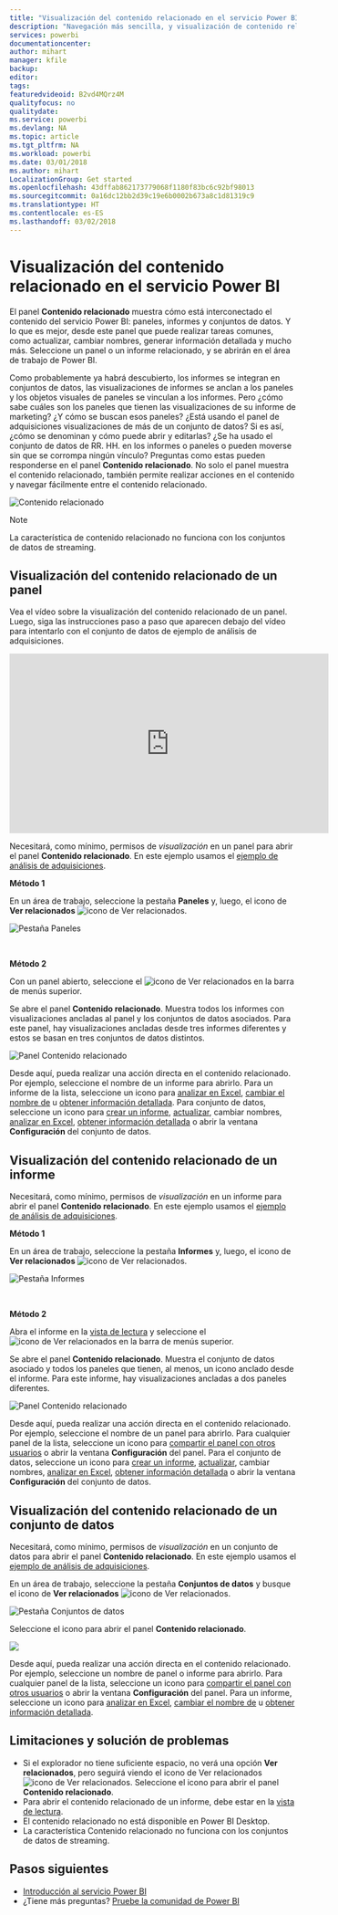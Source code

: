 ```yaml
---
title: "Visualización del contenido relacionado en el servicio Power BI"
description: "Navegación más sencilla, y visualización de contenido relacionado en los paneles, informes y conjuntos de datos"
services: powerbi
documentationcenter: 
author: mihart
manager: kfile
backup: 
editor: 
tags: 
featuredvideoid: B2vd4MQrz4M
qualityfocus: no
qualitydate: 
ms.service: powerbi
ms.devlang: NA
ms.topic: article
ms.tgt_pltfrm: NA
ms.workload: powerbi
ms.date: 03/01/2018
ms.author: mihart
LocalizationGroup: Get started
ms.openlocfilehash: 43dffab862173779068f1180f83bc6c92bf98013
ms.sourcegitcommit: 0a16dc12bb2d39c19e6b0002b673a8c1d81319c9
ms.translationtype: HT
ms.contentlocale: es-ES
ms.lasthandoff: 03/02/2018
---
```

# <a name="view-related-content-in-power-bi-service"></a>Visualización del contenido relacionado en el servicio Power BI
El panel **Contenido relacionado** muestra cómo está interconectado el contenido del servicio Power BI: paneles, informes y conjuntos de datos.  Y lo que es mejor, desde este panel que puede realizar tareas comunes, como actualizar, cambiar nombres, generar información detallada y mucho más. Seleccione un panel o un informe relacionado, y se abrirán en el área de trabajo de Power BI.   

Como probablemente ya habrá descubierto, los informes se integran en conjuntos de datos, las visualizaciones de informes se anclan a los paneles y los objetos visuales de paneles se vinculan a los informes. Pero ¿cómo sabe cuáles son los paneles que tienen las visualizaciones de su informe de marketing? ¿Y cómo se buscan esos paneles? ¿Está usando el panel de adquisiciones visualizaciones de más de un conjunto de datos? Si es así, ¿cómo se denominan y cómo puede abrir y editarlas? ¿Se ha usado el conjunto de datos de RR. HH. en los informes o paneles o pueden moverse sin que se corrompa ningún vínculo? Preguntas como estas pueden responderse en el panel **Contenido relacionado**.  No solo el panel muestra el contenido relacionado, también permite realizar acciones en el contenido y navegar fácilmente entre el contenido relacionado.

![Contenido relacionado](media/service-related-content/power-bi-view-related-dashboard-new.png)

> [!NOTE]
> La característica de contenido relacionado no funciona con los conjuntos de datos de streaming.
> 
> 

## <a name="view-related-content-for-a-dashboard"></a>Visualización del contenido relacionado de un panel
Vea el vídeo sobre la visualización del contenido relacionado de un panel. Luego, siga las instrucciones paso a paso que aparecen debajo del vídeo para intentarlo con el conjunto de datos de ejemplo de análisis de adquisiciones.

<iframe width="560" height="315" src="https://www.youtube.com/embed/B2vd4MQrz4M#t=3m05s" frameborder="0" allowfullscreen></iframe>


Necesitará, como mínimo, permisos de *visualización* en un panel para abrir el panel **Contenido relacionado**. En este ejemplo usamos el [ejemplo de análisis de adquisiciones](sample-procurement.md).

**Método 1**

En un área de trabajo, seleccione la pestaña **Paneles** y, luego, el icono de **Ver relacionados** ![icono de Ver relacionados](media/service-related-content/power-bi-view-related-icon-new.png).

![Pestaña Paneles](media/service-related-content/power-bi-view-related-dash-newer.png)

<br>

**Método 2**

Con un panel abierto, seleccione el   ![icono de Ver relacionados](media/service-related-content/power-bi-view-related-new.png) en la barra de menús superior.

Se abre el panel **Contenido relacionado**. Muestra todos los informes con visualizaciones ancladas al panel y los conjuntos de datos asociados. Para este panel, hay visualizaciones ancladas desde tres informes diferentes y estos se basan en tres conjuntos de datos distintos.

![Panel Contenido relacionado](media/service-related-content/power-bi-view-related-dashboard-new.png)

Desde aquí, pueda realizar una acción directa en el contenido relacionado.  Por ejemplo, seleccione el nombre de un informe para abrirlo.  Para un informe de la lista, seleccione un icono para [analizar en Excel](service-analyze-in-excel.md), [cambiar el nombre de](service-rename.md) u [obtener información detallada](service-insights.md). Para conjunto de datos, seleccione un icono para [crear un informe](service-report-create-new.md), [actualizar](refresh-data.md), cambiar nombres, [analizar en Excel](service-analyze-in-excel.md), [obtener información detallada](service-insights.md) o abrir la ventana **Configuración** del conjunto de datos.  

## <a name="view-related-content-for-a-report"></a>Visualización del contenido relacionado de un informe
Necesitará, como mínimo, permisos de *visualización* en un informe para abrir el panel **Contenido relacionado**. En este ejemplo usamos el [ejemplo de análisis de adquisiciones](sample-procurement.md).

**Método 1**

En un área de trabajo, seleccione la pestaña **Informes** y, luego, el icono de **Ver relacionados** ![icono de Ver relacionados](media/service-related-content/power-bi-view-related-icon-new.png).

![Pestaña Informes](media/service-related-content/power-bi-view-related-report-newer.png)

<br>

**Método 2**

Abra el informe en la [vista de lectura](service-reading-view-and-editing-view.md) y seleccione el ![icono de Ver relacionados](media/service-related-content/power-bi-view-related-new.png) en la barra de menús superior.

Se abre el panel **Contenido relacionado**. Muestra el conjunto de datos asociado y todos los paneles que tienen, al menos, un icono anclado desde el informe. Para este informe, hay visualizaciones ancladas a dos paneles diferentes.

![Panel Contenido relacionado](media/service-related-content/power-bi-view-related-report.png)

Desde aquí, pueda realizar una acción directa en el contenido relacionado.  Por ejemplo, seleccione el nombre de un panel para abrirlo.  Para cualquier panel de la lista, seleccione un icono para [compartir el panel con otros usuarios](service-share-dashboards.md) o abrir la ventana **Configuración** del panel. Para el conjunto de datos, seleccione un icono para [crear un informe](service-report-create-new.md), [actualizar](refresh-data.md), cambiar nombres, [analizar en Excel](service-analyze-in-excel.md), [obtener información detallada](service-insights.md) o abrir la ventana **Configuración** del conjunto de datos.  

## <a name="view-related-content-for-a-dataset"></a>Visualización del contenido relacionado de un conjunto de datos
Necesitará, como mínimo, permisos de *visualización* en un conjunto de datos para abrir el panel **Contenido relacionado**. En este ejemplo usamos el [ejemplo de análisis de adquisiciones](sample-procurement.md).

En un área de trabajo, seleccione la pestaña **Conjuntos de datos** y busque el icono de **Ver relacionados** ![icono de Ver relacionados](media/service-related-content/power-bi-view-related-icon-new.png).

![Pestaña Conjuntos de datos](media/service-related-content/power-bi-view-related-dataset-newer.png)

Seleccione el icono para abrir el panel **Contenido relacionado**.

![](media/service-related-content/power-bi-datasets.png)

Desde aquí, pueda realizar una acción directa en el contenido relacionado.  Por ejemplo, seleccione un nombre de panel o informe para abrirlo.  Para cualquier panel de la lista, seleccione un icono para [compartir el panel con otros usuarios](service-share-dashboards.md) o abrir la ventana **Configuración** del panel. Para un informe, seleccione un icono para [analizar en Excel](service-analyze-in-excel.md), [cambiar el nombre de](service-rename.md) u [obtener información detallada](service-insights.md).  

## <a name="limitations-and-troubleshooting"></a>Limitaciones y solución de problemas
* Si el explorador no tiene suficiente espacio, no verá una opción **Ver relacionados**, pero seguirá viendo el icono de Ver relacionados ![icono de Ver relacionados](media/service-related-content/power-bi-view-related-icon-new.png). Seleccione el icono para abrir el panel **Contenido relacionado**.
* Para abrir el contenido relacionado de un informe, debe estar en la [vista de lectura](service-reading-view-and-editing-view.md).
* El contenido relacionado no está disponible en Power BI Desktop.
* La característica Contenido relacionado no funciona con los conjuntos de datos de streaming.

## <a name="next-steps"></a>Pasos siguientes
* [Introducción al servicio Power BI](service-get-started.md)
* ¿Tiene más preguntas? [Pruebe la comunidad de Power BI](http://community.powerbi.com/)

